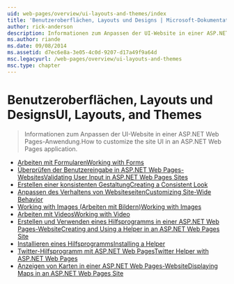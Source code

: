 ```yaml
---
uid: web-pages/overview/ui-layouts-and-themes/index
title: 'Benutzeroberflächen, Layouts und Designs | Microsoft-Dokumentation'
author: rick-anderson
description: Informationen zum Anpassen der UI-Website in einer ASP.NET Web Pages-Anwendung.
ms.author: riande
ms.date: 09/08/2014
ms.assetid: d7ec6e8a-3e05-4c0d-9207-d17a49f9a64d
msc.legacyurl: /web-pages/overview/ui-layouts-and-themes
msc.type: chapter
---
```

<a name="ui-layouts-and-themes"></a><span data-ttu-id="5b6a3-103">Benutzeroberflächen, Layouts und Designs</span><span class="sxs-lookup"><span data-stu-id="5b6a3-103">UI, Layouts, and Themes</span></span>
====================
> <span data-ttu-id="5b6a3-104">Informationen zum Anpassen der UI-Website in einer ASP.NET Web Pages-Anwendung.</span><span class="sxs-lookup"><span data-stu-id="5b6a3-104">How to customize the site UI in an ASP.NET Web Pages application.</span></span>


- [<span data-ttu-id="5b6a3-105">Arbeiten mit Formularen</span><span class="sxs-lookup"><span data-stu-id="5b6a3-105">Working with Forms</span></span>](4-working-with-forms.md)
- [<span data-ttu-id="5b6a3-106">Überprüfen der Benutzereingabe in ASP.NET Web Pages-Websites</span><span class="sxs-lookup"><span data-stu-id="5b6a3-106">Validating User Input in ASP.NET Web Pages Sites</span></span>](validating-user-input-in-aspnet-web-pages-sites.md)
- [<span data-ttu-id="5b6a3-107">Erstellen einer konsistenten Gestaltung</span><span class="sxs-lookup"><span data-stu-id="5b6a3-107">Creating a Consistent Look</span></span>](3-creating-a-consistent-look.md)
- [<span data-ttu-id="5b6a3-108">Anpassen des Verhaltens von Websiteseiten</span><span class="sxs-lookup"><span data-stu-id="5b6a3-108">Customizing Site-Wide Behavior</span></span>](18-customizing-site-wide-behavior.md)
- [<span data-ttu-id="5b6a3-109">Working with Images (Arbeiten mit Bildern)</span><span class="sxs-lookup"><span data-stu-id="5b6a3-109">Working with Images</span></span>](9-working-with-images.md)
- [<span data-ttu-id="5b6a3-110">Arbeiten mit Videos</span><span class="sxs-lookup"><span data-stu-id="5b6a3-110">Working with Video</span></span>](10-working-with-video.md)
- [<span data-ttu-id="5b6a3-111">Erstellen und Verwenden eines Hilfsprogramms in einer ASP.NET Web Pages-Website</span><span class="sxs-lookup"><span data-stu-id="5b6a3-111">Creating and Using a Helper in an ASP.NET Web Pages Site</span></span>](creating-and-using-a-helper-in-an-aspnet-web-pages-site.md)
- [<span data-ttu-id="5b6a3-112">Installieren eines Hilfsprogramms</span><span class="sxs-lookup"><span data-stu-id="5b6a3-112">Installing a Helper</span></span>](installing-helpers.md)
- [<span data-ttu-id="5b6a3-113">Twitter-Hilfsprogramm mit ASP.NET Web Pages</span><span class="sxs-lookup"><span data-stu-id="5b6a3-113">Twitter Helper with ASP.NET Web Pages</span></span>](twitter-helper.md)
- [<span data-ttu-id="5b6a3-114">Anzeigen von Karten in einer ASP.NET Web Pages-Website</span><span class="sxs-lookup"><span data-stu-id="5b6a3-114">Displaying Maps in an ASP.NET Web Pages Site</span></span>](displaying-maps-in-an-aspnet-web-pages-site.md)
